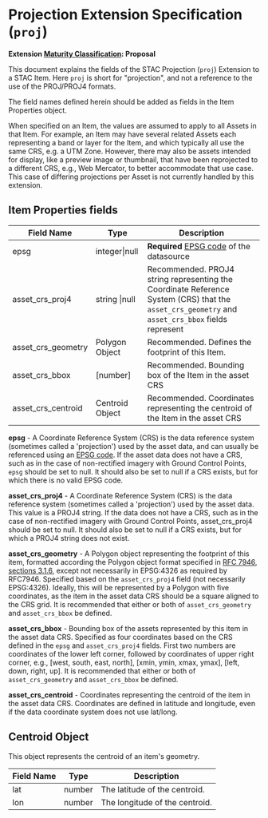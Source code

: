 # Projection Extension Specification (`proj`)

**Extension [Maturity Classification](../README.md#extension-maturity): Proposal**

This document explains the fields of the STAC Projection (`proj`) Extension to a STAC Item. Here `proj` is short
for "projection", and not a reference to the use of the PROJ/PROJ4 formats.

The field names defined herein should be added as fields in the Item Properties object. 

When specified on an Item, the values are assumed to apply to all Assets in that Item.  For example, an Item may have 
several related Assets each representing a band or layer for the Item, and which typically all use the same CRS, 
e.g. a UTM Zone.  However, there may also be assets intended for display, like a preview image or thumbnail, that have 
been reprojected to a different CRS, e.g., Web Mercator, to better accommodate that use case.  This case of differing 
projections per Asset is not currently handled by this extension.

## Item Properties fields

| Field Name       | Type                     | Description |
| ---------------- | ------------------------ | ----------- |
| epsg        | integer\|null   | **Required** [EPSG code](http://www.epsg-registry.org/) of the datasource |
| asset_crs_proj4         | string \|null   | Recommended. PROJ4 string representing the Coordinate Reference System (CRS) that the `asset_crs_geometry` and `asset_crs_bbox` fields represent |
| asset_crs_geometry    | Polygon Object  | Recommended. Defines the footprint of this Item. |
| asset_crs_bbox        | [number]        | Recommended. Bounding box of the Item in the asset CRS |
| asset_crs_centroid    | Centroid Object | Recommended. Coordinates representing the centroid of the Item in the asset CRS |

**epsg** - A Coordinate Reference System (CRS) is the data reference system (sometimes called a
'projection') used by the asset data, and can usually be referenced using an [EPSG code](http://epsg.io).
If the asset data does not have a CRS, such as in the case of non-rectified imagery with Ground Control
Points, `epsg` should be set to null. It should also be set to null if a CRS exists, but for which
there is no valid EPSG code.

**asset_crs_proj4** - A Coordinate Reference System (CRS) is the data reference system (sometimes called a
'projection') used by the asset data. This value is a PROJ4 string.
If the data does not have a CRS, such as in the case of non-rectified imagery with Ground Control
Points, asset_crs_proj4 should be set to null. It should also be set to null if a CRS exists, but for which
a PROJ4 string does not exist.

**asset_crs_geometry** - A Polygon object representing the footprint of this item, formatted according the Polygon 
object format specified in [RFC 7946, sections 3.1.6](https://tools.ietf.org/html/rfc7946), except not necessarily 
in EPSG:4326 as required by RFC7946.  Specified based on the `asset_crs_proj4` field (not necessarily EPSG:4326). 
Ideally, this will be represented by a Polygon with five coordinates, as the item in the asset data CRS should be 
a square aligned to the CRS grid.  It is recommended that either or both of `asset_crs_geometry` and `asset_crs_bbox` 
be defined.

**asset_crs_bbox** - Bounding box of the assets represented by this item in the asset data CRS. Specified as four 
coordinates based on the CRS defined in the `epsg` and `asset_crs_proj4` fields.  First two numbers are coordinates 
of the lower left corner, followed by coordinates of upper right corner, e.g., \[west, south, east, north], 
\[xmin, ymin, xmax, ymax], \[left, down, right, up]. It is recommended that either or both of `asset_crs_geometry` 
and `asset_crs_bbox` be defined.

**asset_crs_centroid** - Coordinates representing the centroid of the item in the asset data CRS.  Coordinates are 
defined in latitude and longitude, even if the data coordinate system does not use lat/long.

## Centroid Object

This object represents the centroid of an item's geometry.

| Field Name          | Type   | Description                                                  |
| ------------------- | ------ | ------------------------------------------------------------ |
| lat                 | number | The latitude of the centroid.  |
| lon                 | number | The longitude of the centroid. |
